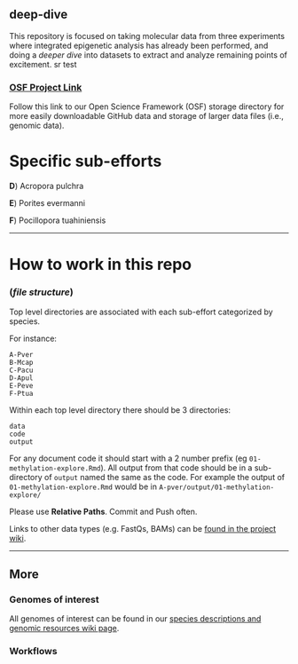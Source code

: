  ## deep-dive

This repository is focused on taking molecular data from three experiments where integrated epigenetic analysis has already been performed, and doing a _deeper dive_ into datasets to extract and analyze remaining points of excitement. sr test

### [OSF Project Link](https://osf.io/aw53f/)

Follow this link to our Open Science Framework (OSF) storage directory for more easily downloadable GitHub data and storage of larger data files (i.e., genomic data).

# Specific sub-efforts


**D**) Acropora pulchra

**E**) Porites evermanni

**F**) Pocillopora tuahiniensis

---


# How to work in this repo
### (_file structure_)

Top level directories are associated with each sub-effort categorized by species.

For instance:

```
A-Pver
B-Mcap
C-Pacu
D-Apul
E-Peve
F-Ptua
```

Within each top level directory there should be 3 directories: 

```
data
code
output
```

For any document code it should start with a 2 number prefix (eg `01-methylation-explore.Rmd`). All output from that code should be in a sub-directory of `output` named the same as the code. For example the output of `01-methylation-explore.Rmd` would be in `A-pver/output/01-methylation-explore/`

Please use **Relative Paths**. Commit and Push often. 

Links to other data types (e.g. FastQs, BAMs) can be [found in the project wiki](https://github.com/urol-e5/deep-dive/wiki).

---

## More

### Genomes of interest

All genomes of interest can be found in our [species descriptions and genomic resources wiki page](https://github.com/urol-e5/deep-dive/wiki/Species-Characteristics-and-Genomic-Resources).

### Workflows


